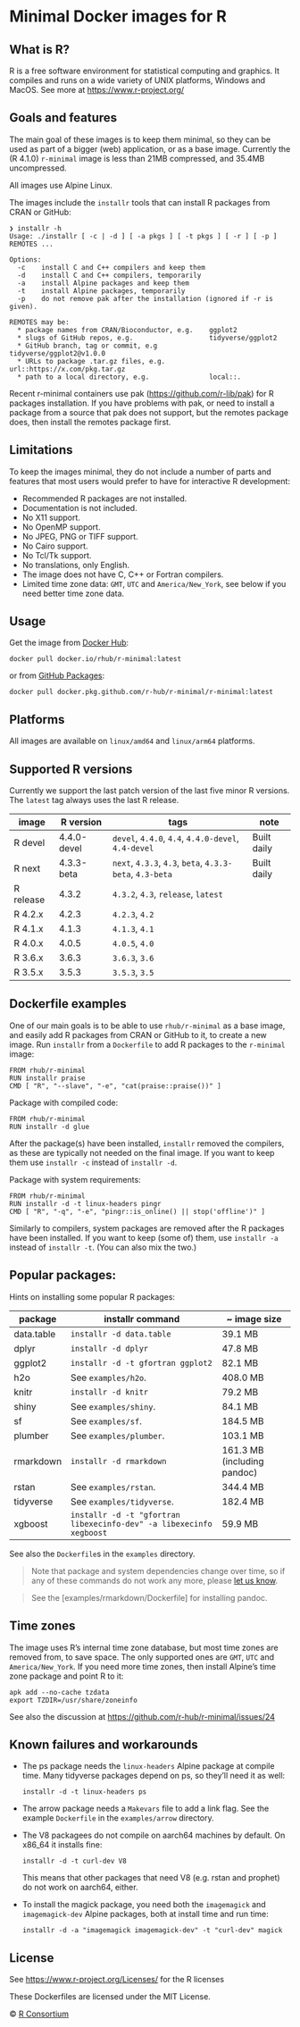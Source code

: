 
<!-- README.md is generated from README.Rmd. Please edit that file -->

# Minimal Docker images for R

## What is R?

R is a free software environment for statistical computing and graphics.
It compiles and runs on a wide variety of UNIX platforms, Windows and
MacOS. See more at <https://www.r-project.org/>

## Goals and features

The main goal of these images is to keep them minimal, so they can be
used as part of a bigger (web) application, or as a base image.
Currently the (R 4.1.0) `r-minimal` image is less than 21MB compressed,
and 35.4MB uncompressed.

All images use Alpine Linux.

The images include the `installr` tools that can install R packages from
CRAN or GitHub:

    ❯ installr -h
    Usage: ./installr [ -c | -d ] [ -a pkgs ] [ -t pkgs ] [ -r ] [ -p ] REMOTES ...
    
    Options:
      -c    install C and C++ compilers and keep them
      -d    install C and C++ compilers, temporarily
      -a    install Alpine packages and keep them
      -t    install Alpine packages, temporarily
      -p    do not remove pak after the installation (ignored if -r is given).
    
    REMOTES may be:
      * package names from CRAN/Bioconductor, e.g.    ggplot2
      * slugs of GitHub repos, e.g.                   tidyverse/ggplot2
      * GitHub branch, tag or commit, e.g             tidyverse/ggplot2@v1.0.0
      * URLs to package .tar.gz files, e.g.           url::https://x.com/pkg.tar.gz
      * path to a local directory, e.g.               local::.

Recent r-minimal containers use pak (<https://github.com/r-lib/pak>) for
R packages installation. If you have problems with pak, or need to
install a package from a source that pak does not support, but the
remotes package does, then install the remotes package first.

## Limitations

To keep the images minimal, they do not include a number of parts and
features that most users would prefer to have for interactive R
development:

  - Recommended R packages are not installed.
  - Documentation is not included.
  - No X11 support.
  - No OpenMP support.
  - No JPEG, PNG or TIFF support.
  - No Cairo support.
  - No Tcl/Tk support.
  - No translations, only English.
  - The image does not have C, C++ or Fortran compilers.
  - Limited time zone data: `GMT`, `UTC` and `America/New_York`, see
    below if you need better time zone data.

## Usage

Get the image from [Docker
Hub](https://hub.docker.com/repository/docker/rhub/r-minimal):

    docker pull docker.io/rhub/r-minimal:latest

or from [GitHub
Packages](https://github.com/r-hub/r-minimal/packages/92808?version=latest):

    docker pull docker.pkg.github.com/r-hub/r-minimal/r-minimal:latest

## Platforms

All images are available on `linux/amd64` and `linux/arm64` platforms.

## Supported R versions

Currently we support the last patch version of the last five minor R
versions. The `latest` tag always uses the last R release.

| image     | R version   | tags                                                     | note        |
| --------- | ----------- | -------------------------------------------------------- | ----------- |
| R devel   | 4.4.0-devel | `devel`, `4.4.0`, `4.4`, `4.4.0-devel`, `4.4-devel`      | Built daily |
| R next    | 4.3.3-beta  | `next`, `4.3.3`, `4.3`, `beta`, `4.3.3-beta`, `4.3-beta` | Built daily |
| R release | 4.3.2       | `4.3.2`, `4.3`, `release`, `latest`                      |             |
| R 4.2.x   | 4.2.3       | `4.2.3`, `4.2`                                           |             |
| R 4.1.x   | 4.1.3       | `4.1.3`, `4.1`                                           |             |
| R 4.0.x   | 4.0.5       | `4.0.5`, `4.0`                                           |             |
| R 3.6.x   | 3.6.3       | `3.6.3`, `3.6`                                           |             |
| R 3.5.x   | 3.5.3       | `3.5.3`, `3.5`                                           |             |

## Dockerfile examples

One of our main goals is to be able to use `rhub/r-minimal` as a base
image, and easily add R packages from CRAN or GitHub to it, to create a
new image. Run `installr` from a `Dockerfile` to add R packages to the
`r-minimal` image:

    FROM rhub/r-minimal
    RUN installr praise
    CMD [ "R", "--slave", "-e", "cat(praise::praise())" ]

Package with compiled code:

    FROM rhub/r-minimal
    RUN installr -d glue

After the package(s) have been installed, `installr` removed the
compilers, as these are typically not needed on the final image. If you
want to keep them use `installr -c` instead of `installr -d`.

Package with system requirements:

    FROM rhub/r-minimal
    RUN installr -d -t linux-headers pingr
    CMD [ "R", "-q", "-e", "pingr::is_online() || stop('offline')" ]

Similarly to compilers, system packages are removed after the R packages
have been installed. If you want to keep (some of) them, use `installr
-a` instead of `installr -t`. (You can also mix the two.)

## Popular packages:

Hints on installing some popular R packages:

| package    | installr command                                                    | \~ image size               |
| ---------- | ------------------------------------------------------------------- | --------------------------- |
| data.table | `installr -d data.table`                                            | 39.1 MB                     |
| dplyr      | `installr -d dplyr`                                                 | 47.8 MB                     |
| ggplot2    | `installr -d -t gfortran ggplot2`                                   | 82.1 MB                     |
| h2o        | See `examples/h2o`.                                                 | 408.0 MB                    |
| knitr      | `installr -d knitr`                                                 | 79.2 MB                     |
| shiny      | See `examples/shiny`.                                               | 84.1 MB                     |
| sf         | See `examples/sf`.                                                  | 184.5 MB                    |
| plumber    | See `examples/plumber`.                                             | 103.1 MB                    |
| rmarkdown  | `installr -d rmarkdown`                                             | 161.3 MB (including pandoc) |
| rstan      | See `examples/rstan`.                                               | 344.4 MB                    |
| tidyverse  | See `examples/tidyverse`.                                           | 182.4 MB                    |
| xgboost    | `installr -d -t "gfortran libexecinfo-dev" -a libexecinfo xegboost` | 59.9 MB                     |

See also the `Dockerfile`s in the `examples` directory.

> Note that package and system dependencies change over time, so if any
> of these commands do not work any more, please [let us
> know](https://github.com/r-hub/r-minimal).

> See the \[examples/rmarkdown/Dockerfile\] for installing pandoc.

## Time zones

The image uses R’s internal time zone database, but most time zones are
removed from, to save space. The only supported ones are `GMT`, `UTC`
and `America/New_York`. If you need more time zones, then install
Alpine’s time zone package and point R to it:

    apk add --no-cache tzdata
    export TZDIR=/usr/share/zoneinfo

See also the discussion at
<https://github.com/r-hub/r-minimal/issues/24>

## Known failures and workarounds

  - The ps package needs the `linux-headers` Alpine package at compile
    time. Many tidyverse packages depend on ps, so they’ll need it as
    well:
    
        installr -d -t linux-headers ps

  - The arrow package needs a `Makevars` file to add a link flag. See
    the example `Dockerfile` in the `examples/arrow` directory.

  - The V8 packagees do not compile on aarch64 machines by default. On
    x86\_64 it installs fine:
    
        installr -d -t curl-dev V8
    
    This means that other packages that need V8 (e.g. rstan and prophet)
    do not work on aarch64, either.

  - To install the magick package, you need both the `imagemagick` and
    `imagemagick-dev` Alpine packages, both at install time and run
    time:
    
        installr -d -a "imagemagick imagemagick-dev" -t "curl-dev" magick

## License

See <https://www.r-project.org/Licenses/> for the R licenses

These Dockerfiles are licensed under the MIT License.

© [R Consortium](https://github.com/rconsortium)
